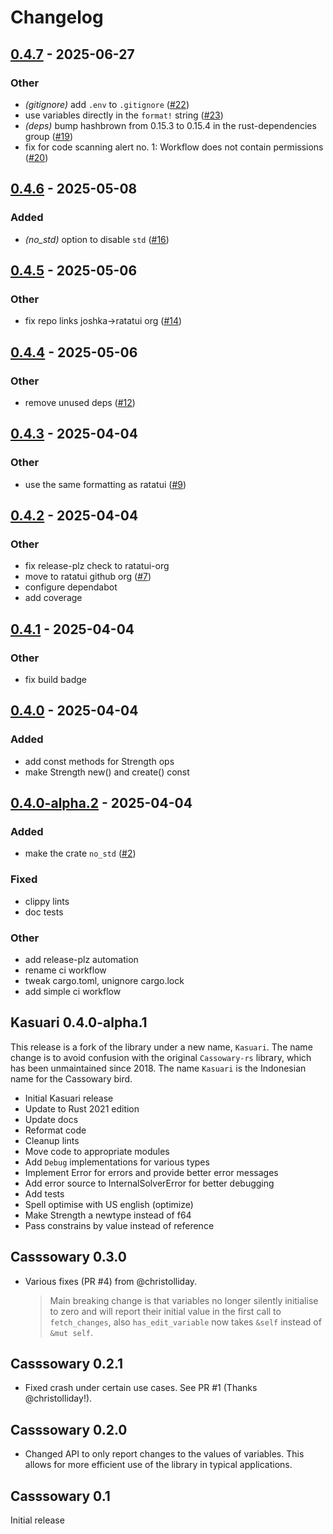# Changelog

## [0.4.7](https://github.com/ratatui/kasuari/compare/v0.4.6...v0.4.7) - 2025-06-27

### Other

- *(gitignore)* add `.env` to `.gitignore` ([#22](https://github.com/ratatui/kasuari/pull/22))
- use variables directly in the `format!` string ([#23](https://github.com/ratatui/kasuari/pull/23))
- *(deps)* bump hashbrown from 0.15.3 to 0.15.4 in the rust-dependencies group ([#19](https://github.com/ratatui/kasuari/pull/19))
- fix for code scanning alert no. 1: Workflow does not contain permissions ([#20](https://github.com/ratatui/kasuari/pull/20))

## [0.4.6](https://github.com/ratatui/kasuari/compare/v0.4.5...v0.4.6) - 2025-05-08

### Added

- *(no_std)* option to disable `std` ([#16](https://github.com/ratatui/kasuari/pull/16))

## [0.4.5](https://github.com/ratatui/kasuari/compare/v0.4.4...v0.4.5) - 2025-05-06

### Other

- fix repo links joshka->ratatui org ([#14](https://github.com/ratatui/kasuari/pull/14))

## [0.4.4](https://github.com/ratatui/kasuari/compare/v0.4.3...v0.4.4) - 2025-05-06

### Other

- remove unused deps ([#12](https://github.com/ratatui/kasuari/pull/12))

## [0.4.3](https://github.com/ratatui/kasuari/compare/v0.4.2...v0.4.3) - 2025-04-04

### Other

- use the same formatting as ratatui ([#9](https://github.com/ratatui/kasuari/pull/9))

## [0.4.2](https://github.com/ratatui/kasuari/compare/v0.4.1...v0.4.2) - 2025-04-04

### Other

- fix release-plz check to ratatui-org
- move to ratatui github org ([#7](https://github.com/ratatui/kasuari/pull/7))
- configure dependabot
- add coverage

## [0.4.1](https://github.com/ratatui/kasuari/compare/v0.4.0...v0.4.1) - 2025-04-04

### Other

- fix build badge

## [0.4.0](https://github.com/ratatui/kasuari/compare/v0.4.0-alpha.2...v0.4.0) - 2025-04-04

### Added

- add const methods for Strength ops
- make Strength new() and create() const

## [0.4.0-alpha.2](https://github.com/ratatui/kasuari/compare/v0.4.0-alpha.1...v0.4.0-alpha.2) - 2025-04-04

### Added

- make the crate `no_std` ([#2](https://github.com/ratatui/kasuari/pull/2))

### Fixed

- clippy lints
- doc tests

### Other

- add release-plz automation
- rename ci workflow
- tweak cargo.toml, unignore cargo.lock
- add simple ci workflow

## Kasuari 0.4.0-alpha.1

This release is a fork of the library under a new name, `Kasuari`. The name change is to avoid confusion
with the original `Cassowary-rs` library, which has been unmaintained since 2018. The name `Kasuari` is
the Indonesian name for the Cassowary bird.

- Initial Kasuari release
- Update to Rust 2021 edition
- Update docs
- Reformat code
- Cleanup lints
- Move code to appropriate modules
- Add `Debug` implementations for various types
- Implement Error for errors and provide better error messages
- Add error source to InternalSolverError for better debugging
- Add tests
- Spell optimise with US english (optimize)
- Make Strength a newtype instead of f64
- Pass constrains by value instead of reference

## Casssowary 0.3.0

- Various fixes (PR #4) from @christolliday.
  > Main breaking change is that variables no longer silently initialise to zero and will report
  their initial value in the first call to `fetch_changes`, also `has_edit_variable` now takes
  `&self` instead of `&mut self`.

## Casssowary 0.2.1

- Fixed crash under certain use cases. See PR #1 (Thanks @christolliday!).

## Casssowary 0.2.0

- Changed API to only report changes to the values of variables. This allows for more efficient use
  of the library in typical applications.

## Casssowary  0.1

Initial release

